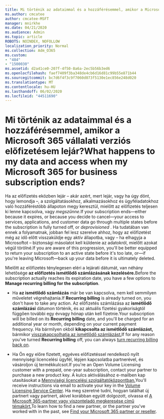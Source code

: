 ```yaml
---
title: Mi történik az adataimmal és a hozzáférésemmel, amikor a Microsoft 365 vállalati verziós előfizetésem lejár?
ms.author: cmcatee
author: cmcatee-MSFT
manager: mnirkhe
ms.date: 04/21/2020
ms.audience: Admin
ms.topic: article
ROBOTS: NOINDEX, NOFOLLOW
localization_priority: Normal
ms.collection: Adm_O365
ms.custom:
- "484"
- "1500030"
ms.assetid: d2a41ce0-207f-4f50-8a6a-2ec5b56b3ed6
ms.openlocfilehash: faef7409f3ba348de4cb6d16d81c99b55e871b44
ms.sourcegitcommit: bc7d6f4f3c9f7060d073f5130e1ec856e248d020
ms.translationtype: MT
ms.contentlocale: hu-HU
ms.lasthandoff: 06/02/2020
ms.locfileid: "44511690"
---
```

# <a name="what-happens-to-my-data-and-access-when-my-microsoft-365-for-business-subscription-ends"></a><span data-ttu-id="c85b7-102">Mi történik az adataimmal és a hozzáférésemmel, amikor a Microsoft 365 vállalati verziós előfizetésem lejár?</span><span class="sxs-lookup"><span data-stu-id="c85b7-102">What happens to my data and access when my Microsoft 365 for business subscription ends?</span></span>

<span data-ttu-id="c85b7-103">Ha az előfizetés eközben lejár – akár azért, mert lejár, vagy ha úgy dönt, hogy lemondja –, a szolgáltatásokhoz, alkalmazásokhoz és ügyféladatokhoz való hozzáféréstöbb állapoton megy keresztül, mielőtt az előfizetés teljesen ki lenne kapcsolva, vagy *megszűnne.*</span><span class="sxs-lookup"><span data-stu-id="c85b7-103">If your subscription ends—either because it expires, or because you decide to cancel—your access to services, applications, and customer data go through multiple states before the subscription is fully turned off, or  *deprovisioned*  .</span></span> <span data-ttu-id="c85b7-104">Ha tudatában van ennek a folyamatnak, jobban fel lesz szerelve ahhoz, hogy az előfizetést még az idő előtt visszaküldje egy aktív állapotba, vagy – ha elhagyja a Microsoftot – biztonsági másolatot kell küldenie az adatokról, mielőtt azokat végül törölné.</span><span class="sxs-lookup"><span data-stu-id="c85b7-104">If you are aware of this progression, you'll be better equipped to return your subscription to an active state before it's too late, or—if you're leaving Microsoft—back up your data before it is ultimately deleted.</span></span>
  
<span data-ttu-id="c85b7-105">Mielőtt az előfizetés ténylegesen eléri a lejárati dátumát, van néhány lehetősége **az előfizetés ismétlődő számlázásának kezelésére.**</span><span class="sxs-lookup"><span data-stu-id="c85b7-105">Before the subscription actually reaches its expiration date, you have a few options to **Manage recurring billing for the subscription**.</span></span>
  
- <span data-ttu-id="c85b7-106">Ha **az ismétlődő számlázás** már be van kapcsolva, nem kell semmilyen műveletet végrehajtania.</span><span class="sxs-lookup"><span data-stu-id="c85b7-106">If **Recurring billing** is already turned on, you don't have to take any action.</span></span> <span data-ttu-id="c85b7-107">Az előfizetés számlázása az **ismétlődő számlázási** dátumon történik, és az aktuális fizetési gyakoriságtól függően további egy évvagy hónap után kell fizetnie.</span><span class="sxs-lookup"><span data-stu-id="c85b7-107">Your subscription will be billed on its **Recurring billing** date, and you'll be charged for an additional year or month, depending on your current payment frequency.</span></span> <span data-ttu-id="c85b7-108">Ha bármilyen okból **kikapcsolta az ismétlődő számlázást,** bármikor [visszakapcsolhatja az ismétlődő számlázást.](https://docs.microsoft.com/microsoft-365/commerce/subscriptions/renew-your-subscription#turn-recurring-billing-off-or-on)</span><span class="sxs-lookup"><span data-stu-id="c85b7-108">If for any reason you've turned **Recurring billing** off, you can always [turn recurring billing back on](https://docs.microsoft.com/microsoft-365/commerce/subscriptions/renew-your-subscription#turn-recurring-billing-off-or-on).</span></span>

- <span data-ttu-id="c85b7-109">Ha Ön egy előre fizetett, egyéves előfizetéssel rendelkező nyílt mennyiségi licencelési ügyfél, lépjen kapcsolatba partnerével, és vásároljon új termékkulcsot.</span><span class="sxs-lookup"><span data-stu-id="c85b7-109">If you're an Open Volume Licensing customer with a prepaid, one-year subscription, contact your partner to purchase a new product key.</span></span> <span data-ttu-id="c85b7-110">A kulcs aktiválásához e-mailben kap utasításokat a [Mennyiségi licencelési szolgáltatóközpontban.](https://go.microsoft.com/fwlink/p/?LinkID=282016)</span><span class="sxs-lookup"><span data-stu-id="c85b7-110">You'll receive instructions via email to activate your key in the [Volume Licensing Service Center](https://go.microsoft.com/fwlink/p/?LinkID=282016).</span></span> <span data-ttu-id="c85b7-111">Ha meg szeretné tudni, hogyan találhat új partnert vagy partnert, akivel korábban együtt dolgozott, olvassa el [A Microsoft 365-partner vagy viszonteladó megkeresése című témakört.](https://docs.microsoft.com/microsoft-365/admin/manage/find-your-partner-or-reseller)</span><span class="sxs-lookup"><span data-stu-id="c85b7-111">To learn how to find a new partner, or the partner you've worked with in the past, see [Find your Microsoft 365 partner or reseller](https://docs.microsoft.com/microsoft-365/admin/manage/find-your-partner-or-reseller).</span></span>